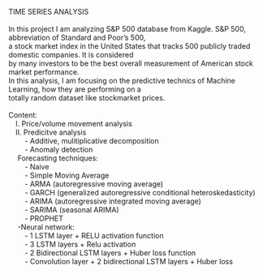 TIME SERIES ANALYSIS<br>
<br>
In this project I am analyzing S&P 500 database from Kaggle. S&P 500, abbreviation of Standard and Poor’s 500,<br>
a stock market index in the United States that tracks 500 publicly traded domestic companies. It is considered <br>
by many investors to be the best overall measurement of American stock market performance.<br> 
In this analysis, I am focusing on the predictive technics of Machine Learning, how they are performing on a <br>
totally random dataset like stockmarket prices.<br>
<br>
Content:</br>
&emsp;I. Price/volume movement analysis</br>
&emsp;II. Predicitve analysis</br>
&emsp;&emsp;    - Additive, mulitiplicative decomposition</br>
&emsp;&emsp;    - Anomaly detection</br>
 &emsp;   Forecasting techniques:</br>
&emsp;&emsp;    - Naive</br>
&emsp;&emsp;    - Simple Moving Average</br>
&emsp;&emsp;    - ARMA (autoregressive moving average)</br>
 &emsp;&emsp;   - GARCH (generalized autoregressive conditional heteroskedasticity)</br>
  &emsp;&emsp;  - ARIMA (autoregressive integrated moving average)</br>
  &emsp;&emsp;  - SARIMA (seasonal ARIMA)</br>
 &emsp;&emsp;   - PROPHET</br>
 &emsp;   -Neural network:</br>
  &emsp;&emsp;      - 1 LSTM layer + RELU activation function</br>
 &emsp;&emsp;       - 3 LSTM layers + Relu activation</br>
 &emsp;&emsp;       - 2 Bidirectional LSTM layers + Huber loss function</br>
 &emsp;&emsp;       - Convolution layer + 2 bidirectional LSTM layers + Huber loss</br>
       
        
